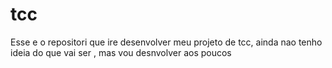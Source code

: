 # tcc
Esse e o repositori que ire desenvolver meu projeto de tcc, ainda nao tenho ideia do que vai ser , mas vou desnvolver aos poucos
